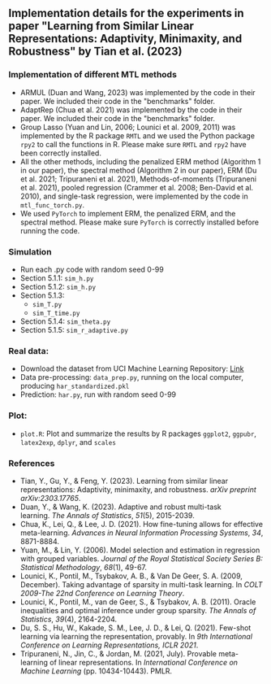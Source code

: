 ## Implementation details for the experiments in paper "Learning from Similar Linear Representations: Adaptivity, Minimaxity, and Robustness" by Tian et al. (2023)
### Implementation of different MTL methods
- ARMUL (Duan and Wang, 2023) was implemented by the code in their paper. We included their code in the "benchmarks" folder.
- AdaptRep (Chua et al. 2021) was implemented by the code in their paper. We included their code in the "benchmarks" folder.
- Group Lasso (Yuan and Lin, 2006; Lounici et al. 2009, 2011) was implemented by the R package `RMTL` and we used the Python package `rpy2` to call the functions in R. Please make sure `RMTL` and `rpy2` have been correctly installed.
- All the other methods, including the penalized ERM method (Algorithm 1 in our paper), the spectral method (Algorithm 2 in our paper), ERM (Du et al. 2021; Tripuraneni et al. 2021), Methods-of-moments (Tripuraneni et al. 2021), pooled regression (Crammer et al. 2008; Ben-David et al. 2010), and single-task regression, were implemented by the code in `mtl_func_torch.py`.
- We used `PyTorch` to implement ERM, the penalized ERM, and the spectral method. Please make sure `PyTorch` is correctly installed before running the code.

### Simulation
- Run each .py code with random seed 0-99
- Section 5.1.1: `sim_h.py`
- Section 5.1.2: `sim_h.py`
- Section 5.1.3: 
	- `sim_T.py`
	- `sim_T_time.py`
- Section 5.1.4: `sim_theta.py`
- Section 5.1.5: `sim_r_adaptive.py`

### Real data: 
- Download the dataset from UCI Machine Learning Repository: [Link](https://archive.ics.uci.edu/dataset/240/human+activity+recognition+using+smartphones)
- Data pre-processing: `data_prep.py`, running on the local computer, producing `har_standardized.pkl`
- Prediction: `har.py`, run with random seed 0-99

### Plot:
- `plot.R`: Plot and summarize the results by R packages `ggplot2`, `ggpubr`, `latex2exp`, `dplyr`, and `scales`

### References
- Tian, Y., Gu, Y., & Feng, Y. (2023). Learning from similar linear representations: Adaptivity, minimaxity, and robustness. _arXiv preprint arXiv:2303.17765_.
- Duan, Y., & Wang, K. (2023). Adaptive and robust multi-task learning. _The Annals of Statistics_, _51_(5), 2015-2039.
- Chua, K., Lei, Q., & Lee, J. D. (2021). How fine-tuning allows for effective meta-learning. _Advances in Neural Information Processing Systems_, _34_, 8871-8884.
- Yuan, M., & Lin, Y. (2006). Model selection and estimation in regression with grouped variables. _Journal of the Royal Statistical Society Series B: Statistical Methodology_, _68_(1), 49-67.
- Lounici, K., Pontil, M., Tsybakov, A. B., & Van De Geer, S. A. (2009, December). Taking advantage of sparsity in multi-task learning. In _COLT 2009-The 22nd Conference on Learning Theory_.
- Lounici, K., Pontil, M., van de Geer, S., & Tsybakov, A. B. (2011). Oracle inequalities and optimal inference under group sparsity. _The Annals of Statistics_, _39_(4), 2164-2204.
- Du, S. S., Hu, W., Kakade, S. M., Lee, J. D., & Lei, Q. (2021). Few-shot learning via learning the representation, provably. In _9th International Conference on Learning Representations, ICLR 2021_.
- Tripuraneni, N., Jin, C., & Jordan, M. (2021, July). Provable meta-learning of linear representations. In _International Conference on Machine Learning_ (pp. 10434-10443). PMLR.
